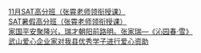   
[11月SAT高分班（张霄老师领衔授课）](http://www.dianyue.me/archives/514/rkej0vbk6vjf2n7f/)  
[SAT暑假高分班（张霄老师领衔授课）](http://www.dianyue.me/archives/514/emjt5yucjd0o3dir/)  
[家国平安聚隆兴，瑞才朝阳前路明。张家瑞—《沁园春·雪》](http://www.dianyue.me/archives/324/15of1hb8v8ewrc3w/)  
[武山爱心企业家对我县优秀学子进行爱心资助](http://www.dianyue.me/archives/150/1y43we1k37yrshck/)